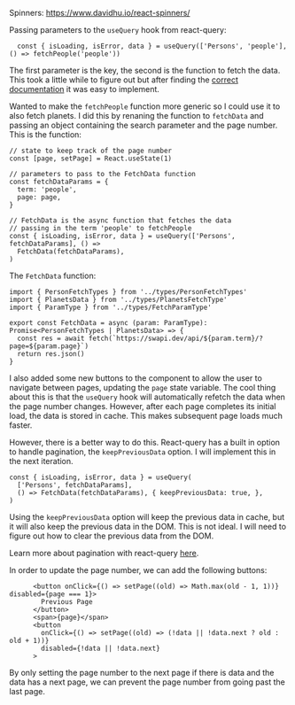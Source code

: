 Spinners: https://www.davidhu.io/react-spinners/

Passing parameters to the `useQuery` hook from react-query:

```tsx
  const { isLoading, isError, data } = useQuery(['Persons', 'people'], () => fetchPeople('people'))

```

The first parameter is the key, the second is the function to fetch the data. This took a little while to figure out but after finding the [correct documentation](https://tanstack.com/query/v4/docs/guides/migrating-to-react-query-3?from=reactQueryV3&original=https://react-query-v3.tanstack.com/guides/migrating-to-react-query-3#query-key-partspieces-are-no-longer-automatically-spread-to-the-query-function) it was easy to implement.

Wanted to make the `fetchPeople` function more generic so I could use it to also fetch planets. I did this by renaning the function to `fetchData` and passing an object containing the search parameter and the page number. This is the function:

```tsx
// state to keep track of the page number
const [page, setPage] = React.useState(1)

// parameters to pass to the FetchData function
const fetchDataParams = {
  term: 'people',
  page: page,
}

// FetchData is the async function that fetches the data
// passing in the term 'people' to fetchPeople
const { isLoading, isError, data } = useQuery(['Persons', fetchDataParams], () =>
  FetchData(fetchDataParams),
)
```

The `FetchData` function:

```tsx
import { PersonFetchTypes } from '../types/PersonFetchTypes'
import { PlanetsData } from '../types/PlanetsFetchType'
import { ParamType } from '../types/FetchParamType'

export const FetchData = async (param: ParamType): Promise<PersonFetchTypes | PlanetsData> => {
  const res = await fetch(`https://swapi.dev/api/${param.term}/?page=${param.page}`)
  return res.json()
}
```

I also added some new buttons to the component to allow the user to navigate between pages, updating the `page` state variable. The cool thing about this is that the `useQuery` hook will automatically refetch the data when the page number changes. However, after each page completes its initial load, the data is stored in cache. This makes subsequent page loads much faster.

However, there is a better way to do this. React-query has a built in option to handle pagination, the `keepPreviousData` option. I will implement this in the next iteration.

```tsx
const { isLoading, isError, data } = useQuery(
  ['Persons', fetchDataParams],
  () => FetchData(fetchDataParams), { keepPreviousData: true, },
)
```

Using the `keepPreviousData` option will keep the previous data in cache, but it will also keep the previous data in the DOM. This is not ideal. I will need to figure out how to clear the previous data from the DOM.

Learn more about pagination with react-query [here](https://tanstack.com/query/v4/docs/guides/paginated-queries#better-paginated-queries-with-keeppreviousdata).

In order to update the page number, we can add the following buttons:

```tsx
      <button onClick={() => setPage((old) => Math.max(old - 1, 1))} disabled={page === 1}>
        Previous Page
      </button>
      <span>{page}</span>
      <button
        onClick={() => setPage((old) => (!data || !data.next ? old : old + 1))}
        disabled={!data || !data.next}
      >
```

By only setting the page number to the next page if there is data and the data has a next page, we can prevent the page number from going past the last page.